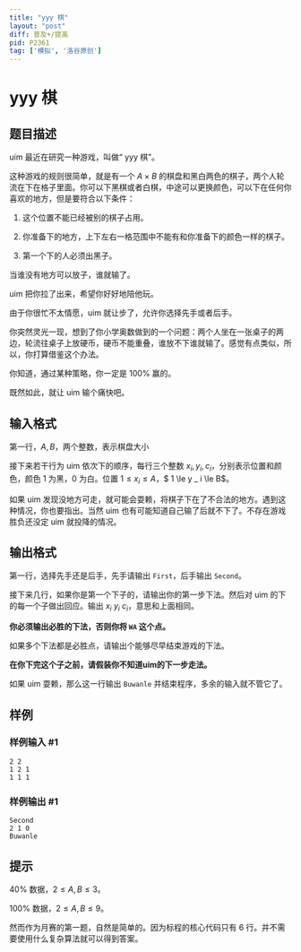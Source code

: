 ```yaml
---
title: "yyy 棋"
layout: "post"
diff: 普及+/提高
pid: P2361
tag: ['模拟', '洛谷原创']
---
```

# yyy 棋
## 题目描述

uim 最近在研究一种游戏，叫做“ yyy 棋”。

这种游戏的规则很简单，就是有一个 $A \times B$ 的棋盘和黑白两色的棋子，两个人轮流在下在格子里面。你可以下黑棋或者白棋，中途可以更换颜色，可以下在任何你喜欢的地方，但是要符合以下条件：

1. 这个位置不能已经被别的棋子占用。

2. 你准备下的地方，上下左右一格范围中不能有和你准备下的颜色一样的棋子。

3. 第一个下的人必须出黑子。


当谁没有地方可以放子，谁就输了。


uim 把你拉了出来，希望你好好地陪他玩。

由于你很忙不太情愿，uim 就让步了，允许你选择先手或者后手。


你突然灵光一现，想到了你小学奥数做到的一个问题：两个人坐在一张桌子的两边，轮流往桌子上放硬币，硬币不能重叠，谁放不下谁就输了。感觉有点类似，所以，你打算借鉴这个办法。

你知道，通过某种策略，你一定是 $100\%$ 赢的。

既然如此，就让 uim 输个痛快吧。
## 输入格式

第一行，$A, B$，两个整数，表示棋盘大小

接下来若干行为 uim 依次下的顺序，每行三个整数 $x_i, y_i, c_i$，分别表示位置和颜色，颜色 $1$ 为黑，$0$ 为白。位置 $1 \le x_i \le A$，$  1 \le y _ i \le B$。

如果 uim 发现没地方可走，就可能会耍赖，将棋子下在了不合法的地方。遇到这种情况，你也要指出。当然 uim 也有可能知道自己输了后就不下了。不存在游戏胜负还没定 uim 就投降的情况。

## 输出格式

第一行，选择先手还是后手，先手请输出 `First`，后手输出 `Second`。

接下来几行，如果你是第一个下子的，请输出你的第一步下法。然后对 uim 的下的每一个子做出回应。输出 $x _ i \ y _ i \ c _ i$，意思和上面相同。

**你必须输出必胜的下法，否则你将 `WA` 这个点。**

如果多个下法都是必胜点，请输出个能够尽早结束游戏的下法。

**在你下完这个子之前，请假装你不知道uim的下一步走法。**

如果 uim 耍赖，那么这一行输出 `Buwanle` 并结束程序，多余的输入就不管它了。
## 样例

### 样例输入 #1
```
2 2
1 2 1
1 1 1
```
### 样例输出 #1
```
Second
2 1 0
Buwanle
```
## 提示

$40\%$ 数据，$2 \le A, B \le 3$。

$100\%$ 数据，$2 \le A, B \le 9$。

然而作为月赛的第一题，自然是简单的。因为标程的核心代码只有 $6$ 行。并不需要使用什么复杂算法就可以得到答案。

